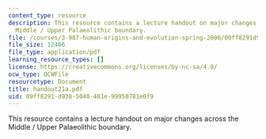 ```yaml
---
content_type: resource
description: This resource contains a lecture handout on major changes across the
  Middle / Upper Palaeolithic boundary.
file: /courses/3-987-human-origins-and-evolution-spring-2006/09ff8291d9385040481e99950781e0f9_handout21a.pdf
file_size: 12466
file_type: application/pdf
learning_resource_types: []
license: https://creativecommons.org/licenses/by-nc-sa/4.0/
ocw_type: OCWFile
resourcetype: Document
title: handout21a.pdf
uid: 09ff8291-d938-5040-481e-99950781e0f9
---
```

This resource contains a lecture handout on major changes across the Middle / Upper Palaeolithic boundary.